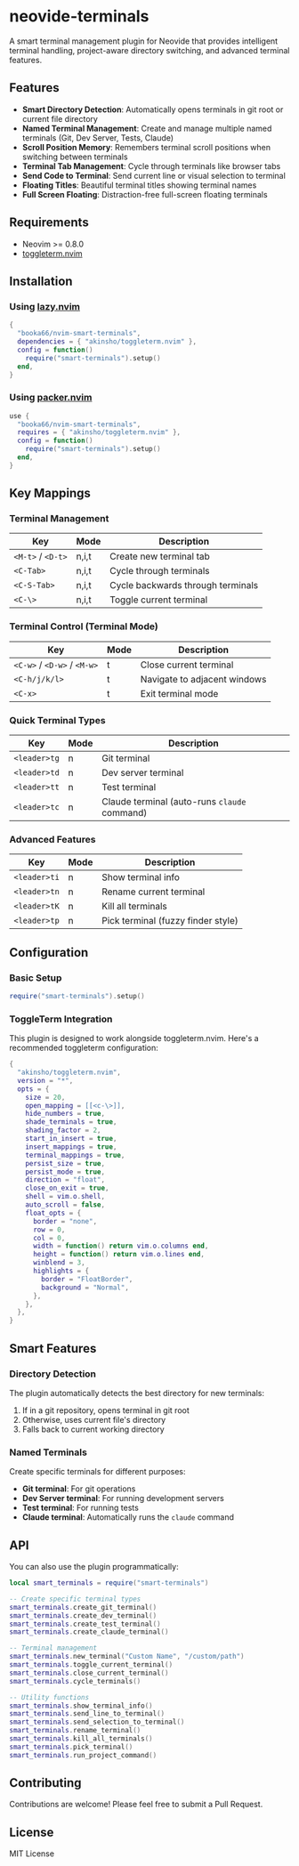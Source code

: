 # neovide-terminals

A smart terminal management plugin for Neovide that provides intelligent terminal handling, project-aware directory switching, and advanced terminal features.

## Features

- **Smart Directory Detection**: Automatically opens terminals in git root or current file directory
- **Named Terminal Management**: Create and manage multiple named terminals (Git, Dev Server, Tests, Claude)
- **Scroll Position Memory**: Remembers terminal scroll positions when switching between terminals
- **Terminal Tab Management**: Cycle through terminals like browser tabs
- **Send Code to Terminal**: Send current line or visual selection to terminal
- **Floating Titles**: Beautiful terminal titles showing terminal names
- **Full Screen Floating**: Distraction-free full-screen floating terminals

## Requirements

- Neovim >= 0.8.0
- [toggleterm.nvim](https://github.com/akinsho/toggleterm.nvim)

## Installation

### Using [lazy.nvim](https://github.com/folke/lazy.nvim)

```lua
{
  "booka66/nvim-smart-terminals",
  dependencies = { "akinsho/toggleterm.nvim" },
  config = function()
    require("smart-terminals").setup()
  end,
}
```

### Using [packer.nvim](https://github.com/wbthomason/packer.nvim)

```lua
use {
  "booka66/nvim-smart-terminals",
  requires = { "akinsho/toggleterm.nvim" },
  config = function()
    require("smart-terminals").setup()
  end,
}
```

## Key Mappings

### Terminal Management

| Key               | Mode  | Description                       |
| ----------------- | ----- | --------------------------------- |
| `<M-t>` / `<D-t>` | n,i,t | Create new terminal tab           |
| `<C-Tab>`         | n,i,t | Cycle through terminals           |
| `<C-S-Tab>`       | n,i,t | Cycle backwards through terminals |
| `<C-\>`           | n,i,t | Toggle current terminal           |

### Terminal Control (Terminal Mode)

| Key                         | Mode | Description                  |
| --------------------------- | ---- | ---------------------------- |
| `<C-w>` / `<D-w>` / `<M-w>` | t    | Close current terminal       |
| `<C-h/j/k/l>`               | t    | Navigate to adjacent windows |
| `<C-x>`                     | t    | Exit terminal mode           |

### Quick Terminal Types

| Key          | Mode | Description                                  |
| ------------ | ---- | -------------------------------------------- |
| `<leader>tg` | n    | Git terminal                                 |
| `<leader>td` | n    | Dev server terminal                          |
| `<leader>tt` | n    | Test terminal                                |
| `<leader>tc` | n    | Claude terminal (auto-runs `claude` command) |

### Advanced Features

| Key          | Mode | Description                        |
| ------------ | ---- | ---------------------------------- |
| `<leader>ti` | n    | Show terminal info                 |
| `<leader>tn` | n    | Rename current terminal            |
| `<leader>tK` | n    | Kill all terminals                 |
| `<leader>tp` | n    | Pick terminal (fuzzy finder style) |

## Configuration

### Basic Setup

```lua
require("smart-terminals").setup()
```

### ToggleTerm Integration

This plugin is designed to work alongside toggleterm.nvim. Here's a recommended toggleterm configuration:

```lua
{
  "akinsho/toggleterm.nvim",
  version = "*",
  opts = {
    size = 20,
    open_mapping = [[<c-\>]],
    hide_numbers = true,
    shade_terminals = true,
    shading_factor = 2,
    start_in_insert = true,
    insert_mappings = true,
    terminal_mappings = true,
    persist_size = true,
    persist_mode = true,
    direction = "float",
    close_on_exit = true,
    shell = vim.o.shell,
    auto_scroll = false,
    float_opts = {
      border = "none",
      row = 0,
      col = 0,
      width = function() return vim.o.columns end,
      height = function() return vim.o.lines end,
      winblend = 3,
      highlights = {
        border = "FloatBorder",
        background = "Normal",
      },
    },
  },
}
```

## Smart Features

### Directory Detection

The plugin automatically detects the best directory for new terminals:

1. If in a git repository, opens terminal in git root
2. Otherwise, uses current file's directory
3. Falls back to current working directory

### Named Terminals

Create specific terminals for different purposes:

- **Git terminal**: For git operations
- **Dev Server terminal**: For running development servers
- **Test terminal**: For running tests
- **Claude terminal**: Automatically runs the `claude` command

## API

You can also use the plugin programmatically:

```lua
local smart_terminals = require("smart-terminals")

-- Create specific terminal types
smart_terminals.create_git_terminal()
smart_terminals.create_dev_terminal()
smart_terminals.create_test_terminal()
smart_terminals.create_claude_terminal()

-- Terminal management
smart_terminals.new_terminal("Custom Name", "/custom/path")
smart_terminals.toggle_current_terminal()
smart_terminals.close_current_terminal()
smart_terminals.cycle_terminals()

-- Utility functions
smart_terminals.show_terminal_info()
smart_terminals.send_line_to_terminal()
smart_terminals.send_selection_to_terminal()
smart_terminals.rename_terminal()
smart_terminals.kill_all_terminals()
smart_terminals.pick_terminal()
smart_terminals.run_project_command()
```

## Contributing

Contributions are welcome! Please feel free to submit a Pull Request.

## License

MIT License
